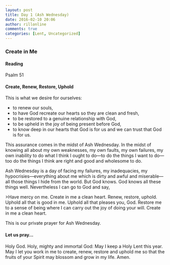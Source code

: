 ```yaml
---
layout: post
title: Day 1 (Ash Wednesday)
date: 2016-02-10 20:06
author: rillonline
comments: true
categories: [Lent, Uncategorized]
---
```

### Create in Me

#### Reading

Psalm 51

#### Create, Renew, Restore, Uphold

This is what we desire for ourselves:

* to renew our souls,
* to have God recreate our hearts so they are clean and fresh,
* to be restored to a genuine relationship with God,
* to be upheld in the joy of being present before God,
* to know deep in our hearts that God is for us and we can trust that God is for us.

This assurance comes in the midst of Ash Wednesday. In the midst of knowing all about my own weaknesses, my own faults, my own failures, my own inability to do what I think I ought to do—to do the things I want to do—too do the things I think are right and good and wholesome to do.

Ash Wednesday is a day of facing my failures, my inadequacies, my hypocrisies—everything about me which is dirty and awful and miserable—all those things I hide from the world. But God knows. God knows all these things well. Nevertheless I can go to God and say, 

&gt;Have mercy on me. Create in me a clean heart. Renew, restore, uphold. Uphold all that is good in me. Uphold all that pleases you, God. Restore me to a sense of being where I can carry out the joy of doing your will. Create in me a clean heart.

This is our private prayer for Ash Wednesday.

#### Let us pray…

Holy God. Holy, mighty and immortal God: May I keep a Holy Lent this year. May I let you work in me to create, renew, restore and uphold me so that the fruits of your Spirit may blossom and grow in my life. Amen.
